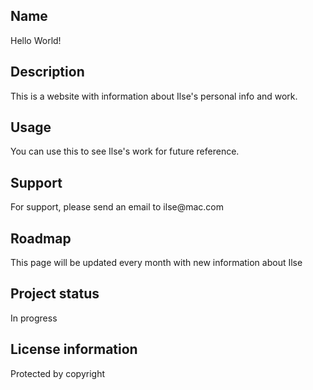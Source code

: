 <h2>Name</h2>	
<p>Hello World!</p>
<h2>Description</h2>
<p>This is a website with information about Ilse's personal info and work.</p>
<h2>Usage</h2>
<p>You can use this to see Ilse's work for future reference.</p>
<h2>Support</h2>
<p>For support, please send an email to ilse@mac.com </p>
<h2>Roadmap</h2>
<p>This page will be updated every month with new information about Ilse</p>
<h2>Project status</h2>
<p>In progress</p>
<h2>License information </h2>
<p>Protected by copyright</p>
